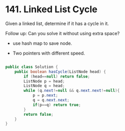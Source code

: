 # 141. Linked List Cycle 

Given a linked list, determine if it has a cycle in it.

Follow up:
Can you solve it without using extra space?

* use hash map to save node.

* Two pointers with different speed.

```java

public class Solution {
    public boolean hasCycle(ListNode head) {
        if (head==null) return false;
        ListNode p = head;
        ListNode q = head;
        while (q.next!=null && q.next.next!=null){
            p = p.next;
            q = q.next.next;
            if(p==q) return true;           
        }
        return false;
    }
}
```
